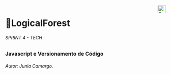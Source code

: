 <a href="https://compass.uol">
    <img src="https://compass.uol/etc.clientlibs/compass/clientlibs/clientlib-react/resources/static/media/logo.d35fe3b1.svg" alt="Compass.UOL logo" title="Compass.UOL" align="right" height="25" />
</a>

# 📙LogicalForest
###### SPRINT 4 - TECH
### Javascript e Versionamento de Código
###### Autor: Junia Camargo.

# 

